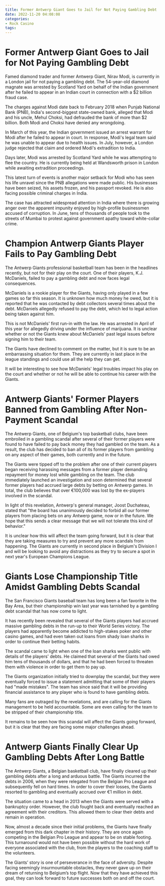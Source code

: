 ```yaml
---
title: Former Antwerp Giant Goes to Jail for Not Paying Gambling Debt
date: 2022-11-20 04:08:08
categories:
- Rock Casino
tags:
---
```



#  Former Antwerp Giant Goes to Jail for Not Paying Gambling Debt

Famed diamond trader and former Antwerp Giant, Nirav Modi, is currently in a London jail for not paying a gambling debt. The 54-year-old diamond magnate was arrested by Scotland Yard on behalf of the Indian government after he failed to appear in an Indian court in connection with a $2 billion fraud case.

The charges against Modi date back to February 2018 when Punjab National Bank (PNB), India's second-biggest state-owned bank, alleged that Modi and his uncle, Mehul Choksi, had defrauded the bank of more than $2 billion. Both Modi and Choksi have denied any wrongdoing.

In March of this year, the Indian government issued an arrest warrant for Modi after he failed to appear in court. In response, Modi's legal team said he was unable to appear due to health issues. In July, however, a London judge rejected that claim and ordered Modi's extradition to India.

Days later, Modi was arrested by Scotland Yard while he was attempting to flee the country. He is currently being held at Wandsworth prison in London while awaiting extradition proceedings.

This latest turn of events is another major setback for Modi who has seen his life unravel since the PNB allegations were made public. His businesses have been seized, his assets frozen, and his passport revoked. He is also facing possible criminal charges in India.

The case has attracted widespread attention in India where there is growing anger over the apparent impunity enjoyed by high-profile businessmen accused of corruption. In June, tens of thousands of people took to the streets of Mumbai to protest against government apathy toward white-collar crime.

#  Champion Antwerp Giants Player Fails to Pay Gambling Debt

The Antwerp Giants professional basketball team has been in the headlines recently, but not for their play on the court. One of their players, K.J. McDaniels, failed to pay a gambling debt and now faces legal consequences.

McDaniels is a rookie player for the Giants, having only played in a few games so far this season. It is unknown how much money he owed, but it is reported that he was contacted by debt collectors several times about the debt. McDaniels allegedly refused to pay the debt, which led to legal action being taken against him.

This is not McDaniels' first run-in with the law. He was arrested in April of this year for allegedly driving under the influence of marijuana. It is unclear whether or not the Giants knew about McDaniels' past legal issues before signing him to their team.

The Giants have declined to comment on the matter, but it is sure to be an embarrassing situation for them. They are currently in last place in the league standings and could use all the help they can get.

It will be interesting to see how McDaniels' legal troubles impact his play on the court and whether or not he will be able to continue his career with the Giants.

#  Antwerp Giants' Former Players Banned from Gambling After Non-Payment Scandal

The Antwerp Giants, one of Belgium's top basketball clubs, have been embroiled in a gambling scandal after several of their former players were found to have failed to pay back money they had gambled on the team. As a result, the club has decided to ban all of its former players from gambling on any aspect of their games, both currently and in the future.

The Giants were tipped off to the problem after one of their current players began receiving harassing messages from a former player demanding repayment for money lost while gambling on the team. The club immediately launched an investigation and soon determined that several former players had accrued large debts by betting on Antwerp games. In total, the club believes that over €100,000 was lost by the ex-players involved in the scandal.

In light of this revelation, Antwerp's general manager, Joost Duchateau, stated that "the board has unanimously decided to forbid all our former players from placing bets on any Antwerp game, now or in the future. We hope that this sends a clear message that we will not tolerate this kind of behavior."

It is unclear how this will affect the team going forward, but it is clear that they are taking measures to try and prevent any more scandals from happening. The Giants are currently in second place in Belgium's Division I and will be looking to avoid any distractions as they try to secure a spot in next year's European Champions League.

#  Giants Lose Championship Title Amidst Gambling Debts Scandal 

The San Francisco Giants baseball team has long been a fan favorite in the Bay Area, but their championship win last year was tarnished by a gambling debt scandal that has now come to light.

It has recently been revealed that several of the Giants players had accrued massive gambling debts in the run-up to their World Series victory. The players had apparently become addicted to high-stakes poker and other casino games, and had even taken out loans from shady loan sharks in order to continue their betting habits.

The scandal came to light when one of the loan sharks went public with details of the players' debts. He claimed that several of the Giants had owed him tens of thousands of dollars, and that he had been forced to threaten them with violence in order to get them to pay up.

The Giants organization initially tried to downplay the scandal, but they were eventually forced to issue a statement admitting that some of their players had "made mistakes". The team has since said that it will be providing financial assistance to any player who is found to have gambling debts.

Many fans are outraged by the revelations, and are calling for the Giants management to be held accountable. Some are even calling for the team to be stripped of their championship title.

It remains to be seen how this scandal will affect the Giants going forward, but it is clear that they are facing some major challenges ahead.

#  Antwerp Giants Finally Clear Up Gambling Debts After Long Battle

The Antwerp Giants, a Belgian basketball club, have finally cleared up their gambling debts after a long and arduous battle. The Giants incurred the debts in 2006, when they were relegated from the Belgian Pro League and subsequently fell on hard times. In order to cover their losses, the Giants resorted to gambling and eventually accrued over €1 million in debt.

The situation came to a head in 2013 when the Giants were served with a bankruptcy order. However, the club fought back and eventually reached an agreement with their creditors. This allowed them to clear their debts and remain in operation.

Now, almost a decade since their initial problems, the Giants have finally emerged from this dark chapter in their history. They are once again competing in the Belgian Pro League and appear to be on stable footing. This turnaround would not have been possible without the hard work of everyone associated with the club, from the players to the coaching staff to the volunteers.

The Giants’ story is one of perseverance in the face of adversity. Despite facing seemingly insurmountable obstacles, they never gave up on their dream of returning to Belgium’s top flight. Now that they have achieved this goal, they can look forward to future successes both on and off the court.